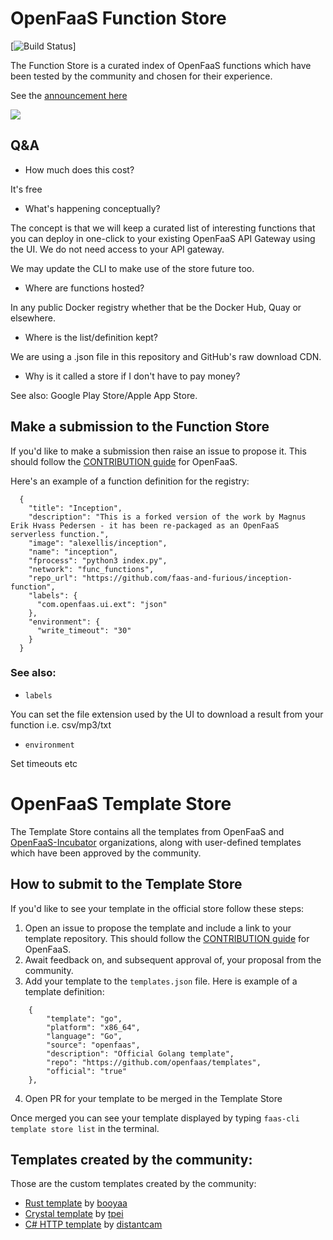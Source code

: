 # OpenFaaS Function Store

[![Build Status](https://api.travis-ci.org/openfaas/store.svg?branch=master)]

The Function Store is a curated index of OpenFaaS functions which have been tested by the community and chosen for their experience.

See the [announcement here](https://twitter.com/alexellisuk/status/936160369516654592)

![](https://pbs.twimg.com/media/DP3od15X4AEXoDI.jpg)

## Q&A

* How much does this cost?

It's free

* What's happening conceptually?

The concept is that we will keep a curated list of interesting functions that you can deploy in one-click to your existing OpenFaaS API Gateway using the UI. We do not need access to your API gateway.

We may update the CLI to make use of the store future too.

* Where are functions hosted?

In any public Docker registry whether that be the Docker Hub, Quay or elsewhere.

* Where is the list/definition kept?

We are using a .json file in this repository and GitHub's raw download CDN.

* Why is it called a store if I don't have to pay money?

See also: Google Play Store/Apple App Store.

## Make a submission to the Function Store

If you'd like to make a submission then raise an issue to propose it. This should follow the [CONTRIBUTION guide](https://github.com/openfaas/faas/blob/master/CONTRIBUTING.md) for OpenFaaS.

Here's an example of a function definition for the registry:

```
  {
    "title": "Inception",
    "description": "This is a forked version of the work by Magnus Erik Hvass Pedersen - it has been re-packaged as an OpenFaaS serverless function.",
    "image": "alexellis/inception",
    "name": "inception",
    "fprocess": "python3 index.py",
    "network": "func_functions",
    "repo_url": "https://github.com/faas-and-furious/inception-function",
    "labels": {
      "com.openfaas.ui.ext": "json"
    },
    "environment": {
      "write_timeout": "30"
    }
  }
```

### See also:

* `labels`

You can set the file extension used by the UI to download a result from your function i.e. csv/mp3/txt

* `environment`

Set timeouts etc

# OpenFaaS Template Store

The Template Store contains all the templates from OpenFaaS and [OpenFaaS-Incubator](https://github.com/openfaas-incubator) organizations, along with user-defined templates which have been approved by the community.

## How to submit to the Template Store

If you'd like to see your template in the official store follow these steps:

1. Open an issue to propose the template and include a link to your template repository. This should follow the [CONTRIBUTION guide](https://github.com/openfaas/faas/blob/master/CONTRIBUTING.md) for OpenFaaS.
2. Await feedback on, and subsequent approval of, your proposal from the community.
3. Add your template to the `templates.json` file. Here is example of a template definition:
```
    {
        "template": "go",
        "platform": "x86_64",
        "language": "Go",
        "source": "openfaas",
        "description": "Official Golang template",
        "repo": "https://github.com/openfaas/templates",
        "official": "true"
    },
```
4. Open PR for your template to be merged in the Template Store

Once merged you can see your template displayed by typing `faas-cli template store list` in the terminal.

## Templates created by the community:

Those are the custom templates created by the community:

* [Rust template](https://github.com/booyaa/openfaas-rust-template) by [booyaa](https://github.com/booyaa/)
* [Crystal template](https://github.com/tpei/crystal_openfaas) by [tpei](https://github.com/tpei/)
* [C# HTTP template](https://github.com/distantcam/csharp-httprequest-template) by [distantcam](https://github.com/distantcam/)